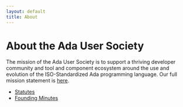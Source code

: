 ```yaml
---
layout: default
title: About
---
```


# About the Ada User Society

The mission of the Ada User Society is to support a thriving developer community and tool and component ecosystem around the use and evolution of the ISO-Standardized Ada programming language. Our full mission statement is <a href="{% link _posts/2025-08-15-ada-user-mission.markdown %}"> here</a>.

* [Statutes](https://drive.google.com/file/d/1PkXEAh_JAOwkJC2ryoNzSPdCgAQcUJk6/view?usp=sharing)
* [Founding Minutes](https://drive.google.com/file/d/1BAMZW5hoNm_5S9wljEhjKyoRWCCREnw8/view?usp=sharing)
